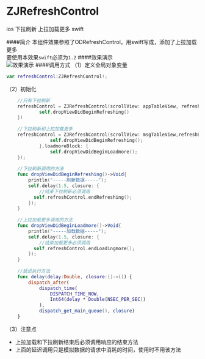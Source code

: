# ZJRefreshControl
ios 下拉刷新 上拉加载更多 swift

####简介
本组件效果参照了ODRefreshControl，用swift写成，添加了上拉加载更多  
要使用本效果`swift`必须为`1.2`
####效果演示  
![效果演示](https://github.com/psvmc/ZJRefreshControl/raw/master/Images/refresh01.gif)
####调用方式
（1）定义全局对象变量

```swift
var refreshControl:ZJRefreshControl!;
```

（2）初始化

```swift
	//只有下拉刷新
	refreshControl = ZJRefreshControl(scrollView: appTableView, refreshBlock: {
            self.dropViewDidBeginRefreshing()
	})
	
	//下拉刷新和上拉加载更多
	refreshControl = ZJRefreshControl(scrollView: msgTableView,refreshBlock: {
                self.dropViewDidBeginRefreshing();
            },loadmoreBlock: {
                self.dropViewDidBeginLoadmore();
	});
	
	//下拉刷新调用的方法
	func dropViewDidBeginRefreshing()->Void{
        println("-----刷新数据-----");
        self.delay(1.5, closure: {
        	//结束下拉刷新必须调用
          self.refreshControl.endRefreshing();
        });
    }
    
    //上拉加载更多调用的方法
    func dropViewDidBeginLoadmore()->Void{
        println("-----加载数据-----");
        self.delay(1.5, closure: {
        	//结束加载更多必须调用
          self.refreshControl.endLoadingmore();
        });
    }
    
    //延迟执行方法
	func delay(delay:Double, closure:()->()) {
        dispatch_after(
            dispatch_time(
                DISPATCH_TIME_NOW,
                Int64(delay * Double(NSEC_PER_SEC))
            ),
            dispatch_get_main_queue(), closure)
    }
```

（3）注意点  

+ 上拉加载和下拉刷新结束后必须调用响应的结束方法
+ 上面的延迟调用只是模拟数据的请求中消耗的时间，使用时不用该方法


